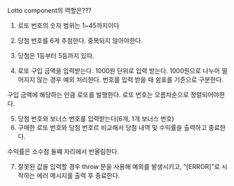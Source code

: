 Lotto component의 역할은???

1) 로또 번호의 숫자 범위는 1~45까지이다
2) 당첨 번호를 6게 추첨한다. 중복되지 않아야한다. 
3) 당첨은 1등부터 5등까지 있따. 


4) 로또 구입 금액을 입력받는다. 1000원 단위로 입력 받는다. 
1000원으로 나누어 떨어지지 않는 경우 예외 처리한다. 
번호를 입력 받을 때 쉼표를 기준으로 구분한다. 

구입 금액에 해당하는 만큼 로또를 발행한다. 
로또 번호는 오름차순으로 정렬되어야한다. 

5) 당첨 번호와 보너스 번호를 입력받는다(6개, 1개 보너스 번호) 
6) 구매한 로또 번호와 당첨 번호르 비교해서 당첨 내역 및 수익률을 출력하고 종료한다. 

수익률은 소수점 둘쨰 자리에서 반올림한다. 

7) 잘못된 값을 입력할 경우 throw 문을 사용해 예외를 발생시키고, 
"[ERROR]"로 시작하는 에러 메시지를 출력 후 종료한다. 

